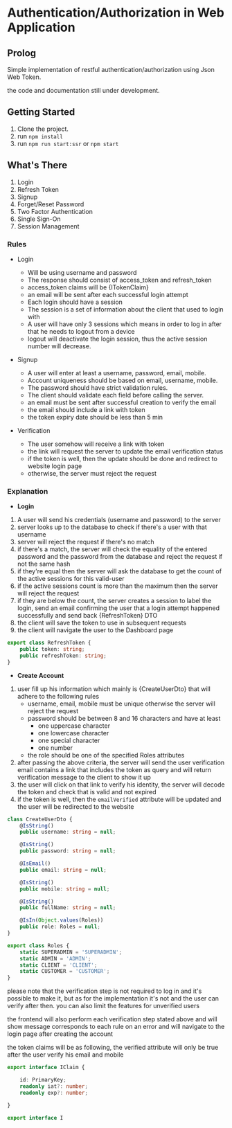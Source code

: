 # Authentication/Authorization in Web Application

## Prolog

Simple implementation of restful authentication/authorization using Json Web Token.

the code and documentation still under development. 

## Getting Started

1. Clone the project.
2. run `npm install`
3. run `npm run start:ssr` or `npm start`

## What's There

1. Login
2. Refresh Token
3. Signup
4. Forget/Reset Password
5. Two Factor Authentication
6. Single Sign-On
7. Session Management

### Rules

* Login
    - Will be using username and password
    - The response should consist of access_token and refresh_token
    - access_token claims will be {ITokenClaim}
    - an email will be sent after each successful login attempt
    - Each login should have a session
    - The session is a set of information about the client that used to login with
    - A user will have only 3 sessions which means in order to log in after that he needs to logout from a device
    - logout will deactivate the login session, thus the active session number will decrease.

* Signup
    - A user will enter at least a username, password, email, mobile.
    - Account uniqueness should be based on email, username, mobile.
    - The password should have strict validation rules.
    - The client should validate each field before calling the server.
    - an email must be sent after successful creation to verify the email
    - the email should include a link with token
    - the token expiry date should be less than 5 min

* Verification
    - The user somehow will receive a link with token
    - the link will request the server to update the email verification status
    - if the token is well, then the update should be done and redirect to website login page
    - otherwise, the server must reject the request

### Explanation

* **Login**
1. A user will send his credentials (username and password) to the server
2. server looks up to the database to check if there's a user with that username
3. server will reject the request if there's no match
4. if there's a match, the server will check the equality of the entered password and the password from the database and reject the request if not the same hash
5. if they're equal then the server will ask the database to get the count of the active sessions for this valid-user
6. if the active sessions count is more than the maximum then the server will reject the request
7. if they are below the count, the server creates a session to label the login, send an email confirming the user that a login attempt happened successfully and send back {RefreshToken} DTO
8. the client will save the token to use in subsequent requests
9. the client will navigate the user to the Dashboard page

``` typescript
export class RefreshToken {
    public token: string;
    public refreshToken: string;
}
```

* **Create Account**

1. user fill up his information which mainly is {CreateUserDto} that will adhere to the following rules
    - username, email, mobile must be unique otherwise the server will reject the request
    - password should be between 8 and 16 characters and have at least
        * one uppercase character
        * one lowercase character
        * one special character
        * one number
    - the role should be one of the specified Roles attributes
2. after passing the above criteria, the server will send the user verification email contains a link that includes the token as query and will return verification message to the client to show it up
3. the user will click on that link to verify his identity, the server will decode the token and check that is valid and not expired
4. if the token is well, then the `emailVerified` attribute will be updated and the user will be redirected to the website

``` typescript
class CreateUserDto {
    @IsString()
    public username: string = null;

    @IsString()
    public password: string = null;

    @IsEmail()
    public email: string = null;

    @IsString()
    public mobile: string = null;

    @IsString()
    public fullName: string = null;

    @IsIn(Object.values(Roles))
    public role: Roles = null;
}

export class Roles {
    static SUPERADMIN = 'SUPERADMIN';
    static ADMIN = 'ADMIN';
    static CLIENT = 'CLIENT';
    static CUSTOMER = 'CUSTOMER';
}

```

please note that the verification step is not required to log in and it's possible to make it, but as for the implementation it's not and the user can verify after then.
you can also limit the features for unverified users

the frontend will also perform each verification step stated above and will show message corresponds to each rule on an error and will navigate to the login page after creating the account

the token claims will be as following, the verified attribute will only be true after the user verify his email and mobile

``` typescript
export interface IClaim {

    id: PrimaryKey;
    readonly iat?: number;
    readonly exp?: number;

}

export interface I
